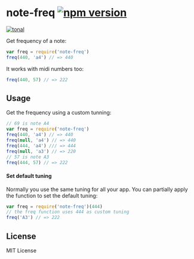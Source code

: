 # note-freq [![npm version](https://img.shields.io/npm/v/note-freq.svg)](https://www.npmjs.com/package/note-freq)

[![tonal](https://img.shields.io/badge/tonal-note--freq-yellow.svg)](https://www.npmjs.com/browse/keyword/tonal)

Get frequency of a note:

```js
var freq = require('note-freq')
freq(440, 'a4') // => 440
```

It works with midi numbers too:

```js
freq(440, 57) // => 222
```

## Usage

Get the frequency using a custom tunning:

```js
// 69 is note A4
var freq = require('note-freq')
freq(440, 'a4') // => 440
freq(null, 'a4') // => 440
freq(444, 'a4') /// => 444
freq(null, 'a3') // => 220
// 57 is note A3
freq(444, 57) // => 222
```

#### Set default tuning

Normally you use the same tuning for all your app. You can partially apply the function to set the default tuning:

```js
var freq = require('note-freq')(444)
// the freq function uses 444 as custom tuning
freq('A3') // => 222
```

## License

MIT License
